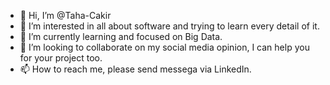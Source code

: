 - 👋 Hi, I’m @Taha-Cakir
- 👀 I’m interested in all about software and trying to learn every detail of it.
- 🌱 I’m currently learning and focused on Big Data.
- 💞️ I’m looking to collaborate on my social media opinion, I can help you for your project too.
- 📫 How to reach me, please send messega via LinkedIn.

<!---
Taha-Cakir/Taha-Cakir is a ✨ special ✨ repository because its `README.md` (this file) appears on your GitHub profile.
You can click the Preview link to take a look at your changes.
--->
